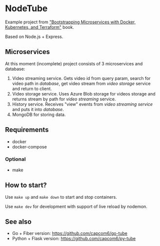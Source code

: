 # NodeTube

Example project from ["Bootstrapping Microservices with Docker, Kubernetes, and Terraform"](https://www.manning.com/books/bootstrapping-microservices-with-docker-kubernetes-and-terraform) book.

Based on Node.js + Express.

## Microservices

At this moment (incomplete) project consists of 3 microservices and database:

1. Video streaming service. Gets video id from query param, search for video path in *database*, get video stream from *video storage* service and return to client.
2. Video storage service. Uses Azure Blob storage for videos storage and returns stream by path for *video streaming* service.
3. History service. Receives "view" events from *video streaming service* and puts it into *database*.
4. MongoDB for storing data.

## Requirements

* docker
* docker-compose

### Optional

* make

## How to start?

Use `make up` and `make down` to start and stop containers.

Use `make dev` for development with support of live reload by nodemon.

## See also

* Go + Fiber version: https://github.com/capcom6/go-tube
* Python + Flask version: https://github.com/capcom6/py-tube
